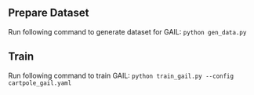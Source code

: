 ## Prepare Dataset

Run following command to generate dataset for GAIL: `python gen_data.py`

## Train

Run following command to train GAIL: `python train_gail.py --config cartpole_gail.yaml`
